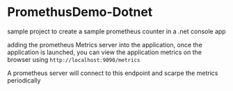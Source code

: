 # PromethusDemo-Dotnet
sample project to create a sample prometheus counter in a .net console app


adding the prometheus Metrics server into the application, once the application is launched, you can view the application metrics on the browser using 
` http://localhost:9090/metrics `

A prometheus server will connect to this endpoint and scarpe the metrics periodically
